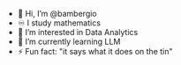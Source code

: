 - 👋 Hi, I’m @bambergio
- ♾️ I study mathematics
- 👀 I’m interested in Data Analytics
- 🌱 I’m currently learning LLM
- ⚡ Fun fact: "it says what it does on the tin"

<!---
bambergio/bambergio is a ✨ special ✨ repository because its `README.md` (this file) appears on your GitHub profile.
You can click the Preview link to take a look at your changes.
--->

